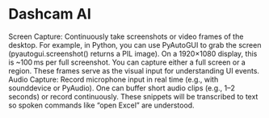 # Dashcam AI
Screen Capture: Continuously take screenshots or video frames of the desktop. For example, in Python, you can use PyAutoGUI to grab the screen (pyautogui.screenshot() returns a PIL image). On a 1920×1080 display, this is ~100 ms per full screenshot. You can capture either a full screen or a region. These frames serve as the visual input for understanding UI events.
Audio Capture: Record microphone input in real time (e.g., with sounddevice or PyAudio). One can buffer short audio clips (e.g., 1–2 seconds) or record continuously. These snippets will be transcribed to text so spoken commands like “open Excel” are understood.
